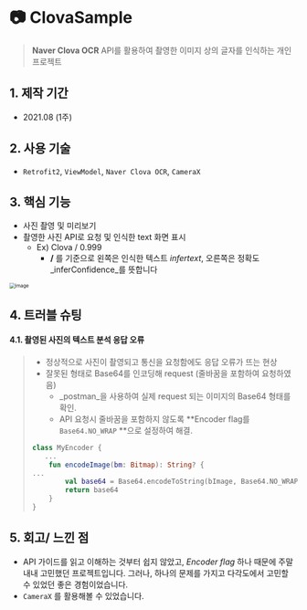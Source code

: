 # :camera: ClovaSample

> **Naver Clova OCR** API를 활용하여 촬영한 이미지 상의 글자를 인식하는 개인 프로젝트

## 1. 제작 기간

- 2021.08 (1주)

  

## 2. 사용 기술

- `Retrofit2`, ``ViewModel``, ``Naver Clova OCR``, ``CameraX``



## 3. 핵심 기능

- 사진 촬영 및 미리보기
- 촬영한 사진 API로 요청 및 인식한 text 화면 표시
  - Ex) Clova / 0.999
    -  **/** 를 기준으로 왼쪽은 인식한 텍스트 _infertext_, 오른쪽은 정확도 _inferConfidence_를 뜻합니다

<img src="https://user-images.githubusercontent.com/69448123/153759590-6b0c72f5-8495-4148-b995-85abf6fecc80.png" alt="image" style="zoom: 60%;" />

## 4. 트러블 슈팅

#### 4.1. 촬영된 사진의 텍스트 분석 응답 오류

> - 정상적으로 사진이 촬영되고 통신을 요청함에도 응답 오류가 뜨는 현상
> - 잘못된 형태로 Base64를 인코딩해 request (줄바꿈을 포함하여 요청하였음)
>   - _postman_을 사용하여 실제 request 되는 이미지의 Base64 형태를 확인. 
>   - API 요청시 줄바꿈을 포함하지 않도록 **Encoder flag를 `Base64.NO_WRAP` **으로 설정하여 해결.
>
> ```kotlin
> class MyEncoder {
>    ...
>     fun encodeImage(bm: Bitmap): String? {
> ...
>         val base64 = Base64.encodeToString(bImage, Base64.NO_WRAP)
>         return base64
>     }
> }
> ```



## 5. 회고/ 느낀 점

- API 가이드를 읽고 이해하는 것부터 쉽지 않았고, *Encoder flag* 하나 때문에 주말 내내 고민했던 프로젝트입니다.  그러나, 하나의 문제를 가지고 다각도에서 고민할 수 있었던 좋은 경험이었습니다. 
-  `CameraX`  를 활용해볼 수 있었습니다.

